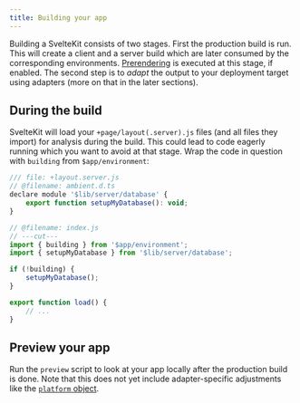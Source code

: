 ```yaml
---
title: Building your app
---
```


Building a SvelteKit consists of two stages. First the production build is run. This will create a client and a server build which are later consumed by the corresponding environments. [Prerendering](/docs/page-options#prerender) is executed at this stage, if enabled. The second step is to _adapt_ the output to your deployment target using adapters (more on that in the later sections).

## During the build

SvelteKit will load your `+page/layout(.server).js` files (and all files they import) for analysis during the build. This could lead to code eagerly running which you want to avoid at that stage. Wrap the code in question with `building` from `$app/environment`:

```js
/// file: +layout.server.js
// @filename: ambient.d.ts
declare module '$lib/server/database' {
	export function setupMyDatabase(): void;
}

// @filename: index.js
// ---cut---
import { building } from '$app/environment';
import { setupMyDatabase } from '$lib/server/database';

if (!building) {
	setupMyDatabase();
}

export function load() {
	// ...
}
```

## Preview your app

Run the `preview` script to look at your app locally after the production build is done. Note that this does not yet include adapter-specific adjustments like the [`platform` object](adapters#supported-environments-platform-specific-context).
